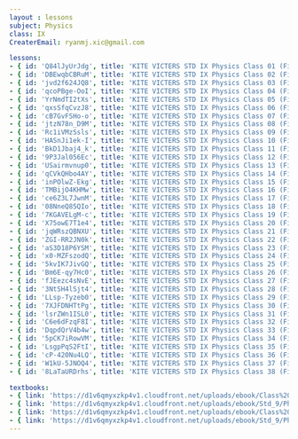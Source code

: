 ```yaml
--- 
layout : lessons 
subject: Physics
class: IX
CreaterEmail: ryanmj.xic@gmail.com

lessons: 
- { id: 'Q84lJyUrJdg', title: 'KITE VICTERS STD IX Physics Class 01 (First Bell-ഫസ്റ്റ് ബെല്‍)' }
- { id: 'DBEwqbCBRuM', title: 'KITE VICTERS STD IX Physics Class 02 (First Bell-ഫസ്റ്റ് ബെല്‍)' }
- { id: 'jvd2f624JQ8', title: 'KITE VICTERS STD IX Physics Class 03 (First Bell-ഫസ്റ്റ് ബെല്‍)' }
- { id: 'qcoPBge-OoI', title: 'KITE VICTERS STD IX Physics Class 04 (First Bell-ഫസ്റ്റ് ബെല്‍)' }
- { id: 'YrNmdTI2tXs', title: 'KITE VICTERS STD IX Physics Class 05 (First Bell-ഫസ്റ്റ് ബെല്‍)' }
- { id: 'qxsSfqCvzJ8', title: 'KITE VICTERS STD IX Physics Class 06 (First Bell-ഫസ്റ്റ് ബെല്‍)' }
- { id: 'cB7GvFSHo-o', title: 'KITE VICTERS STD IX Physics Class 07 (First Bell-ഫസ്റ്റ് ബെല്‍)' }
- { id: 'jtzN78n_D9M', title: 'KITE VICTERS STD IX Physics Class 08 (First Bell-ഫസ്റ്റ് ബെല്‍)' }
- { id: 'Rc1iVMzSsls', title: 'KITE VICTERS STD IX Physics Class 09 (First Bell-ഫസ്റ്റ് ബെല്‍)' }
- { id: 'HASnJi1ek-I', title: 'KITE VICTERS STD IX Physics Class 10 (First Bell-ഫസ്റ്റ് ബെല്‍)' }
- { id: 'BkD1Jbaj4_k', title: 'KITE VICTERS STD IX Physics Class 11 (First Bell-ഫസ്റ്റ് ബെല്‍)' }
- { id: '9P3Jal056Ec', title: 'KITE VICTERS STD IX Physics Class 12 (First Bell-ഫസ്റ്റ് ബെല്‍)' }
- { id: 'USairmvnup0', title: 'KITE VICTERS STD IX Physics Class 13 (First Bell-ഫസ്റ്റ് ബെല്‍)' }
- { id: 'qCVkQHbo4AY', title: 'KITE VICTERS STD IX Physics Class 14 (First Bell-ഫസ്റ്റ് ബെല്‍)' }
- { id: 'inPOlwZ-Ekg', title: 'KITE VICTERS STD IX Physics Class 15 (First Bell-ഫസ്റ്റ് ബെല്‍)' }
- { id: 'TMBijO4KHMw', title: 'KITE VICTERS STD IX Physics Class 16 (First Bell-ഫസ്റ്റ് ബെല്‍)' }
- { id: 'ce6Z3L7JwnM', title: 'KITE VICTERS STD IX Physics Class 17 (First Bell-ഫസ്റ്റ് ബെല്‍)' }
- { id: '08NneQ85QIo', title: 'KITE VICTERS STD IX Physics Class 18 (First Bell-ഫസ്റ്റ് ബെല്‍)' }
- { id: '7KGAVELgM-c', title: 'KITE VICTERS STD IX Physics Class 19 (First Bell-ഫസ്റ്റ് ബെല്‍)' }
- { id: 'X75owE7T1e4', title: 'KITE VICTERS STD IX Physics Class 20 (First Bell-ഫസ്റ്റ് ബെല്‍)' }
- { id: 'jqWRszQBNXU', title: 'KITE VICTERS STD IX Physics Class 21 (First Bell-ഫസ്റ്റ് ബെല്‍)' }
- { id: 'ZGI-RR2JN0k', title: 'KITE VICTERS STD IX Physics Class 22 (First Bell-ഫസ്റ്റ് ബെല്‍)' }
- { id: 'aS3D18P6YSM', title: 'KITE VICTERS STD IX Physics Class 23 (First Bell-ഫസ്റ്റ് ബെല്‍)' }
- { id: 'x0-MZFszodQ', title: 'KITE VICTERS STD IX Physics Class 24 (First Bell-ഫസ്റ്റ് ബെല്‍)' }
- { id: '5kvIK7JivGQ', title: 'KITE VICTERS STD IX Physics Class 25 (First Bell-ഫസ്റ്റ് ബെല്‍)' }
- { id: 'Bm6E-qy7Hc0', title: 'KITE VICTERS STD IX Physics Class 26 (First Bell-ഫസ്റ്റ് ബെല്‍)' }
- { id: 'fJEezc4sNvE', title: 'KITE VICTERS STD IX Physics Class 27 (First Bell-ഫസ്റ്റ് ബെല്‍)' }
- { id: '3NtSH4lSjt4', title: 'KITE VICTERS STD IX Physics Class 28 (First Bell-ഫസ്റ്റ് ബെല്‍)' }
- { id: 'LLsp-Tyzeb0', title: 'KITE VICTERS STD IX Physics Class 29 (First Bell-ഫസ്റ്റ് ബെല്‍)' }
- { id: '7XJFDNHTtPg', title: 'KITE VICTERS STD IX Physics Class 30 (First Bell-ഫസ്റ്റ് ബെല്‍)' }
- { id: 'lsrZWn1ISL0', title: 'KITE VICTERS STD IX Physics Class 31 (First Bell-ഫസ്റ്റ് ബെല്‍)' }
- { id: 'C6e6dFzqF8I', title: 'KITE VICTERS STD IX Physics Class 32 (First Bell-ഫസ്റ്റ് ബെല്‍)' }
- { id: 'DqpdQrV4b4w', title: 'KITE VICTERS STD IX Physics Class 33 (First Bell-ഫസ്റ്റ് ബെല്‍)' }
- { id: '5pCK7iRowVM', title: 'KITE VICTERS STD IX Physics Class 34 (First Bell-ഫസ്റ്റ് ബെല്‍)' }
- { id: 'LsgpPqS2FtI', title: 'KITE VICTERS STD IX Physics Class 35 (First Bell-ഫസ്റ്റ് ബെല്‍)' }
- { id: 'cP-420Nu4LQ', title: 'KITE VICTERS STD IX Physics Class 36 (First Bell-ഫസ്റ്റ് ബെല്‍)' }
- { id: 'W1kU-5JNOQ4', title: 'KITE VICTERS STD IX Physics Class 37 (First Bell-ഫസ്റ്റ് ബെല്‍)' }
- { id: '8LaTaURDrhs', title: 'KITE VICTERS STD IX Physics Class 38 (First Bell-ഫസ്റ്റ് ബെല്‍)' }

textbooks:
- { link: 'https://d1v6qmyxzkp4v1.cloudfront.net/uploads/ebook/Class%209/Physics_Eng_part_1/Physics_Eng_part_1.pdf', title: 'Physics Part -1' , medium: 'English' }
- { link: 'https://d1v6qmyxzkp4v1.cloudfront.net/uploads/ebook/Std_9/Physics_9%20Eng_part%202/Physics_9%20Eng_part%202.pdf', title: 'Physics Part -2' , medium: 'English' }
- { link: 'https://d1v6qmyxzkp4v1.cloudfront.net/uploads/ebook/Class%209/PHYSICS_9_MAL_VOL_1/PHYSICS_9_MAL_VOL_1.pdf', title: 'Physics Part -1' , medium: 'Malayalam' }
- { link: 'https://d1v6qmyxzkp4v1.cloudfront.net/uploads/ebook/Std_9/Physics-9(M)%20Vol-2/Physics-9(M)%20Vol-2.pdf', title: 'Physics Part -2' , medium: 'Malayalam' }
--- 
```

